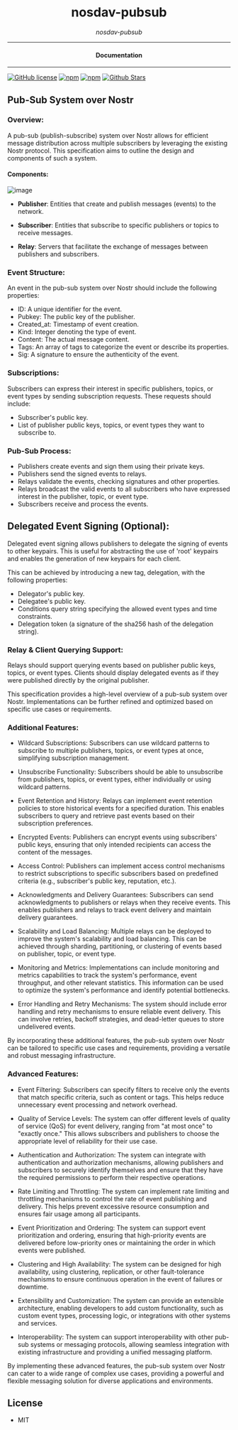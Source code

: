 

<div align="center">  
  <h1>nosdav-pubsub</h1>
</div>

<div align="center">  
<i>nosdav-pubsub</i>
</div>

---

<div align="center">
<h4>Documentation</h4>
</div>

---

[![GitHub license](https://img.shields.io/badge/license-MIT-blue.svg)](https://github.com/nosdav/nosdav-pubsub/blob/gh-pages/LICENSE)
[![npm](https://img.shields.io/npm/v/nosdav-pubsub)](https://npmjs.com/package/nosdav-pubsub)
[![npm](https://img.shields.io/npm/dw/nosdav-pubsub.svg)](https://npmjs.com/package/nosdav-pubsub)
[![Github Stars](https://img.shields.io/github/stars/nosdav/nosdav-pubsub.svg)](https://github.com/nosdav/nosdav-pubsub/)

##  Pub-Sub System over Nostr

### Overview:

A pub-sub (publish-subscribe) system over Nostr allows for efficient message distribution across multiple subscribers by leveraging the existing Nostr protocol. This specification aims to outline the design and components of such a system.

#### Components:

![image](https://user-images.githubusercontent.com/65864/230929796-82b7c797-0dae-4f56-9499-d1eb026259f7.png)


- **Publisher**: Entities that create and publish messages (events) to the network.

- **Subscriber**: Entities that subscribe to specific publishers or topics to receive messages.

- **Relay**: Servers that facilitate the exchange of messages between publishers and subscribers.


### Event Structure:

An event in the pub-sub system over Nostr should include the following properties:

-    ID: A unique identifier for the event.
-    Pubkey: The public key of the publisher.
-    Created_at: Timestamp of event creation.
-    Kind: Integer denoting the type of event.
-    Content: The actual message content.
-    Tags: An array of tags to categorize the event or describe its properties.
-    Sig: A signature to ensure the authenticity of the event.

### Subscriptions:

Subscribers can express their interest in specific publishers, topics, or event types by sending subscription requests. These requests should include:

-    Subscriber's public key.
-    List of publisher public keys, topics, or event types they want to subscribe to.

### Pub-Sub Process:

-    Publishers create events and sign them using their private keys.
-    Publishers send the signed events to relays.
-    Relays validate the events, checking signatures and other properties.
-    Relays broadcast the valid events to all subscribers who have expressed interest in the publisher, topic, or event type.
-    Subscribers receive and process the events.

## Delegated Event Signing (Optional):

Delegated event signing allows publishers to delegate the signing of events to other keypairs. This is useful for abstracting the use of 'root' keypairs and enables the generation of new keypairs for each client.

This can be achieved by introducing a new tag, delegation, with the following properties:

-    Delegator's public key.
-    Delegatee's public key.
-    Conditions query string specifying the allowed event types and time constraints.
-    Delegation token (a signature of the sha256 hash of the delegation string).

### Relay & Client Querying Support:

Relays should support querying events based on publisher public keys, topics, or event types. Clients should display delegated events as if they were published directly by the original publisher.

This specification provides a high-level overview of a pub-sub system over Nostr. Implementations can be further refined and optimized based on specific use cases or requirements.


### Additional Features:

-    Wildcard Subscriptions: Subscribers can use wildcard patterns to subscribe to multiple publishers, topics, or event types at once, simplifying subscription management.

-    Unsubscribe Functionality: Subscribers should be able to unsubscribe from publishers, topics, or event types, either individually or using wildcard patterns.

-    Event Retention and History: Relays can implement event retention policies to store historical events for a specified duration. This enables subscribers to query and retrieve past events based on their subscription preferences.

-    Encrypted Events: Publishers can encrypt events using subscribers' public keys, ensuring that only intended recipients can access the content of the messages.

-    Access Control: Publishers can implement access control mechanisms to restrict subscriptions to specific subscribers based on predefined criteria (e.g., subscriber's public key, reputation, etc.).

-    Acknowledgments and Delivery Guarantees: Subscribers can send acknowledgments to publishers or relays when they receive events. This enables publishers and relays to track event delivery and maintain delivery guarantees.

-    Scalability and Load Balancing: Multiple relays can be deployed to improve the system's scalability and load balancing. This can be achieved through sharding, partitioning, or clustering of events based on publisher, topic, or event type.

-    Monitoring and Metrics: Implementations can include monitoring and metrics capabilities to track the system's performance, event throughput, and other relevant statistics. This information can be used to optimize the system's performance and identify potential bottlenecks.

-    Error Handling and Retry Mechanisms: The system should include error handling and retry mechanisms to ensure reliable event delivery. This can involve retries, backoff strategies, and dead-letter queues to store undelivered events.

By incorporating these additional features, the pub-sub system over Nostr can be tailored to specific use cases and requirements, providing a versatile and robust messaging infrastructure.

### Advanced Features:

-    Event Filtering: Subscribers can specify filters to receive only the events that match specific criteria, such as content or tags. This helps reduce unnecessary event processing and network overhead.

-    Quality of Service Levels: The system can offer different levels of quality of service (QoS) for event delivery, ranging from "at most once" to "exactly once." This allows subscribers and publishers to choose the appropriate level of reliability for their use case.

-    Authentication and Authorization: The system can integrate with authentication and authorization mechanisms, allowing publishers and subscribers to securely identify themselves and ensure that they have the required permissions to perform their respective operations.

-    Rate Limiting and Throttling: The system can implement rate limiting and throttling mechanisms to control the rate of event publishing and delivery. This helps prevent excessive resource consumption and ensures fair usage among all participants.

-    Event Prioritization and Ordering: The system can support event prioritization and ordering, ensuring that high-priority events are delivered before low-priority ones or maintaining the order in which events were published.

-    Clustering and High Availability: The system can be designed for high availability, using clustering, replication, or other fault-tolerance mechanisms to ensure continuous operation in the event of failures or downtime.

-    Extensibility and Customization: The system can provide an extensible architecture, enabling developers to add custom functionality, such as custom event types, processing logic, or integrations with other systems and services.

-    Interoperability: The system can support interoperability with other pub-sub systems or messaging protocols, allowing seamless integration with existing infrastructure and providing a unified messaging platform.

By implementing these advanced features, the pub-sub system over Nostr can cater to a wide range of complex use cases, providing a powerful and flexible messaging solution for diverse applications and environments.



## License

- MIT
